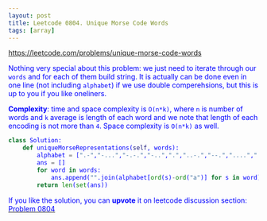 ```yaml
---
layout: post
title: Leetcode 0804. Unique Morse Code Words
tags: [array]
---
```


<a href="https://leetcode.com/problems/unique-morse-code-words"> <font color = blue>https://leetcode.com/problems/unique-morse-code-words

Nothing very special about this problem: we just need to iterate through our `words` and for each of them build string. It is actually can be done even in one line (not including `alphabet`) if we use double comperehsions, but this is up to you if you like oneliners.

**Complexity**: time and space complexity is `O(n*k)`, where `n` is number of words and `k` average is length of each word and we note that length of each encoding is not more than `4`. Space complexity is `O(n*k)` as well.

```python
class Solution:
    def uniqueMorseRepresentations(self, words):
        alphabet = [".-","-...","-.-.","-..",".","..-.","--.","....","..",".---","-.-",".-..","--","-.","---",".--.","--.-",".-.","...","-","..-","...-",".--","-..-","-.--","--.."]
        ans = []
        for word in words:
            ans.append("".join(alphabet[ord(s)-ord("a")] for s in word))
        return len(set(ans))
```

If you like the solution, you can **upvote** it on leetcode discussion section:<a href="https://leetcode.com/problems/unique-morse-code-words/discuss/944921/python-just-use-set-explained"> <font color = blue>Problem 0804
